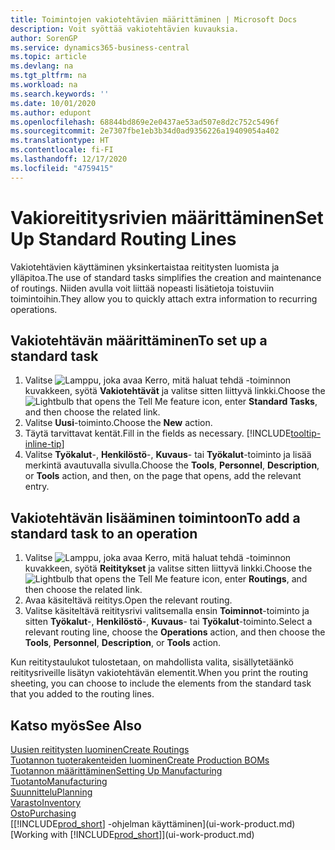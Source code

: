 ```yaml
---
title: Toimintojen vakiotehtävien määrittäminen | Microsoft Docs
description: Voit syöttää vakiotehtävien kuvauksia.
author: SorenGP
ms.service: dynamics365-business-central
ms.topic: article
ms.devlang: na
ms.tgt_pltfrm: na
ms.workload: na
ms.search.keywords: ''
ms.date: 10/01/2020
ms.author: edupont
ms.openlocfilehash: 68844bd869e2e0437ae53ad507e8d2c752c5496f
ms.sourcegitcommit: 2e7307fbe1eb3b34d0ad9356226a19409054a402
ms.translationtype: HT
ms.contentlocale: fi-FI
ms.lasthandoff: 12/17/2020
ms.locfileid: "4759415"
---
```

# <a name="set-up-standard-routing-lines"></a><span data-ttu-id="b19fa-103">Vakioreititysrivien määrittäminen</span><span class="sxs-lookup"><span data-stu-id="b19fa-103">Set Up Standard Routing Lines</span></span>

<span data-ttu-id="b19fa-104">Vakiotehtävien käyttäminen yksinkertaistaa reititysten luomista ja ylläpitoa.</span><span class="sxs-lookup"><span data-stu-id="b19fa-104">The use of standard tasks simplifies the creation and maintenance of routings.</span></span> <span data-ttu-id="b19fa-105">Niiden avulla voit liittää nopeasti lisätietoja toistuviin toimintoihin.</span><span class="sxs-lookup"><span data-stu-id="b19fa-105">They allow you to quickly attach extra information to recurring operations.</span></span>

## <a name="to-set-up-a-standard-task"></a><span data-ttu-id="b19fa-106">Vakiotehtävän määrittäminen</span><span class="sxs-lookup"><span data-stu-id="b19fa-106">To set up a standard task</span></span>

1. <span data-ttu-id="b19fa-107">Valitse ![Lamppu, joka avaa Kerro, mitä haluat tehdä -toiminnon](media/ui-search/search_small.png "Kerro, mitä haluat tehdä") kuvakkeen, syötä **Vakiotehtävät** ja valitse sitten liittyvä linkki.</span><span class="sxs-lookup"><span data-stu-id="b19fa-107">Choose the ![Lightbulb that opens the Tell Me feature](media/ui-search/search_small.png "Tell me what you want to do") icon, enter **Standard Tasks**, and then choose the related link.</span></span>
2. <span data-ttu-id="b19fa-108">Valitse **Uusi**-toiminto.</span><span class="sxs-lookup"><span data-stu-id="b19fa-108">Choose the **New** action.</span></span>
3. <span data-ttu-id="b19fa-109">Täytä tarvittavat kentät.</span><span class="sxs-lookup"><span data-stu-id="b19fa-109">Fill in the fields as necessary.</span></span> [!INCLUDE[tooltip-inline-tip](includes/tooltip-inline-tip_md.md)]
4. <span data-ttu-id="b19fa-110">Valitse **Työkalut**-, **Henkilöstö**-, **Kuvaus**- tai **Työkalut**-toiminto ja lisää merkintä avautuvalla sivulla.</span><span class="sxs-lookup"><span data-stu-id="b19fa-110">Choose the **Tools**, **Personnel**, **Description**, or **Tools** action, and then, on the page that opens, add the relevant entry.</span></span>

## <a name="to-add-a-standard-task-to-an-operation"></a><span data-ttu-id="b19fa-111">Vakiotehtävän lisääminen toimintoon</span><span class="sxs-lookup"><span data-stu-id="b19fa-111">To add a standard task to an operation</span></span>

1. <span data-ttu-id="b19fa-112">Valitse ![Lamppu, joka avaa Kerro, mitä haluat tehdä -toiminnon](media/ui-search/search_small.png "Kerro, mitä haluat tehdä") kuvakkeen, syötä **Reititykset** ja valitse sitten liittyvä linkki.</span><span class="sxs-lookup"><span data-stu-id="b19fa-112">Choose the ![Lightbulb that opens the Tell Me feature](media/ui-search/search_small.png "Tell me what you want to do") icon, enter **Routings**, and then choose the related link.</span></span>
2. <span data-ttu-id="b19fa-113">Avaa käsiteltävä reititys.</span><span class="sxs-lookup"><span data-stu-id="b19fa-113">Open the relevant routing.</span></span>
3. <span data-ttu-id="b19fa-114">Valitse käsiteltävä reititysrivi valitsemalla ensin **Toiminnot**-toiminto ja sitten **Työkalut**-, **Henkilöstö**-, **Kuvaus**- tai **Työkalut**-toiminto.</span><span class="sxs-lookup"><span data-stu-id="b19fa-114">Select a relevant routing line, choose the **Operations** action, and then choose the **Tools**, **Personnel**, **Description**, or **Tools** action.</span></span>

<span data-ttu-id="b19fa-115">Kun reititystaulukot tulostetaan, on mahdollista valita, sisällytetäänkö reititysriveille lisätyn vakiotehtävän elementit.</span><span class="sxs-lookup"><span data-stu-id="b19fa-115">When you print the routing sheeting, you can choose to include the elements from the standard task that you added to the routing lines.</span></span>

## <a name="see-also"></a><span data-ttu-id="b19fa-116">Katso myös</span><span class="sxs-lookup"><span data-stu-id="b19fa-116">See Also</span></span>

[<span data-ttu-id="b19fa-117">Uusien reititysten luominen</span><span class="sxs-lookup"><span data-stu-id="b19fa-117">Create Routings</span></span>](production-how-to-create-routings.md)  
[<span data-ttu-id="b19fa-118">Tuotannon tuoterakenteiden luominen</span><span class="sxs-lookup"><span data-stu-id="b19fa-118">Create Production BOMs</span></span>](production-how-to-create-production-boms.md)  
[<span data-ttu-id="b19fa-119">Tuotannon määrittäminen</span><span class="sxs-lookup"><span data-stu-id="b19fa-119">Setting Up Manufacturing</span></span>](production-configure-production-processes.md)  
[<span data-ttu-id="b19fa-120">Tuotanto</span><span class="sxs-lookup"><span data-stu-id="b19fa-120">Manufacturing</span></span>](production-manage-manufacturing.md)  
[<span data-ttu-id="b19fa-121">Suunnittelu</span><span class="sxs-lookup"><span data-stu-id="b19fa-121">Planning</span></span>](production-planning.md)  
[<span data-ttu-id="b19fa-122">Varasto</span><span class="sxs-lookup"><span data-stu-id="b19fa-122">Inventory</span></span>](inventory-manage-inventory.md)  
[<span data-ttu-id="b19fa-123">Osto</span><span class="sxs-lookup"><span data-stu-id="b19fa-123">Purchasing</span></span>](purchasing-manage-purchasing.md)  
<span data-ttu-id="b19fa-124">[[!INCLUDE[prod_short](includes/prod_short.md)] -ohjelman käyttäminen](ui-work-product.md)</span><span class="sxs-lookup"><span data-stu-id="b19fa-124">[Working with [!INCLUDE[prod_short](includes/prod_short.md)]](ui-work-product.md)</span></span>  
